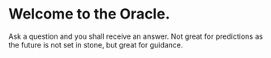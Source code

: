 # Welcome to the Oracle.
Ask a question and you shall receive an answer.
Not great for predictions as the future is not set in stone, but great for guidance.


